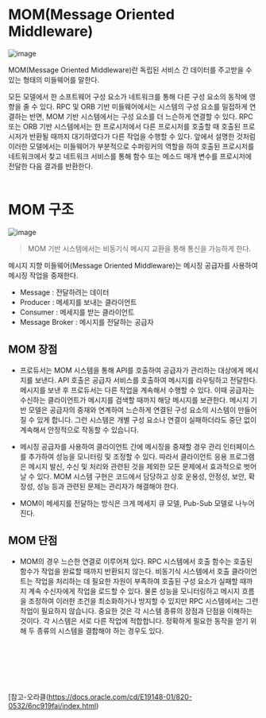 
# MOM(Message Oriented Middleware)

![image](https://user-images.githubusercontent.com/74396651/234534726-3abd2e5e-eebf-4429-8c77-2f52804090c9.png)

MOM(Message Oriented Middleware)란 독립된 서비스 간 데이터를 주고받을 수 있는 형태의 미들웨어를 말한다.

모든 모델에서 한 소프트웨어 구성 요소가 네트워크를 통해 다른 구성 요소의 동작에 영향을 줄 수 있다. RPC 및 ORB 기반 미들웨어에서는 시스템의 구성 요소를 밀접하게 연결하는 반면, MOM 기반 시스템에서는 구성 요소를 더 느슨하게 연결할 수 있다. RPC 또는 ORB 기반 시스템에서는 한 프로시저에서 다른 프로시저를 호출할 때 호출된 프로시저가 반환될 때까지 대기하였다가 다른 작업을 수행할 수 있다. 앞에서 설명한 것처럼 이러한 모델에서는 미들웨어가 부분적으로 수퍼링커의 역할을 하여 호출된 프로시저를 네트워크에서 찾고 네트워크 서비스를 통해 함수 또는 메소드 매개 변수를 프로시저에 전달한 다음 결과를 반환한다.<br>
<br>


# MOM 구조

![image](https://user-images.githubusercontent.com/74396651/234539408-a8cf4d9b-36de-49df-b457-79e903d32883.png)
> MOM 기반 시스템에서는 비동기식 메시지 교환을 통해 통신을 가능하게 한다.

메시지 지향 미들웨어(Message Oriented Middleware)는 메시징 공급자를 사용하여 메시징 작업을 중재한다. 
- Message : 전달하려는 데이터
- Producer : 메세지를 보내는 클라이언트
- Consumer : 메세지를 받는 클라이언트
- Message Broker : 메시지를 전달하는 공급자


## MOM 장점
- 프로듀서는 MOM 시스템을 통해 API를 호출하여 공급자가 관리하는 대상에게 메시지를 보낸다. API 호출은 공급자 서비스를 호출하여 메시지를 라우팅하고 전달한다. 메시지를 보낸 후 프로듀서는 다른 작업을 계속해서 수행할 수 있다. 이때 공급자는 수신하는 클라이언트가 메시지를 검색할 때까지 해당 메시지를 보관한다. 메시지 기반 모델은 공급자의 중재와 연계하여 느슨하게 연결된 구성 요소의 시스템이 만들어질 수 있게 합니다. 그런 시스템은 개별 구성 요소나 연결이 실패하더라도 중단 없이 계속해서 안정적으로 작동할 수 있습니다.

- 메시징 공급자를 사용하여 클라이언트 간에 메시징을 중재할 경우 관리 인터페이스를 추가하여 성능을 모니터링 및 조정할 수 있다. 따라서 클라이언트 응용 프로그램은 메시지 발신, 수신 및 처리와 관련된 것을 제외한 모든 문제에서 효과적으로 벗어날 수 있다. MOM 시스템 구현은 코드에서 담당하고 상호 운용성, 안정성, 보안, 확장성, 성능 등과 관련된 문제는 관리자가 해결해야 한다.
- MOM이 메세지를 전달하는 방식은 크게 메세지 큐 모델, Pub-Sub 모델로 나누어진다.


## MOM 단점
- MOM의 경우 느슨한 연결로 이루어져 있다. RPC 시스템에서 호출 함수는 호출된 함수가 작업을 완료할 때까지 반환되지 않는다. 비동기식 시스템에서 호출 클라이언트는 작업을 처리하는 데 필요한 자원이 부족하여 호출된 구성 요소가 실패할 때까지 계속 수신자에게 작업을 로드할 수 있다. 물론 성능을 모니터링하고 메시지 흐름을 조정하여 이러한 조건을 최소화하거나 방지할 수 있지만 RPC 시스템에서는 그런 작업이 필요하지 않습니다. 중요한 것은 각 시스템 종류의 장점과 단점을 이해하는 것이다. 각 시스템은 서로 다른 작업에 적합합니다. 정확하게 필요한 동작을 얻기 위해 두 종류의 시스템을 결합해야 하는 경우도 있다.



<br>
<br>
<br>
<br>
<br>

[참고-오라클(https://docs.oracle.com/cd/E19148-01/820-0532/6nc919fai/index.html)

